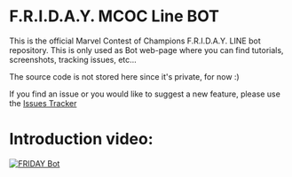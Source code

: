 # F.R.I.D.A.Y. MCOC Line BOT

This is the official Marvel Contest of Champions F.R.I.D.A.Y. LINE bot repository. This is only used as Bot web-page where you can find tutorials, screenshots, tracking issues, etc... 

The source code is not stored here since it's private, for now :)

If you find an issue or you would like to suggest a new feature, please use the [Issues Tracker](https://github.com/slux83/friday-bot/issues)

# Introduction video:
[![FRIDAY Bot](http://img.youtube.com/vi/cIB2IJXwA0Q/0.jpg)](http://www.youtube.com/watch?v=cIB2IJXwA0Q "FRIDAY Line Bot for MCOC - Introduction")
